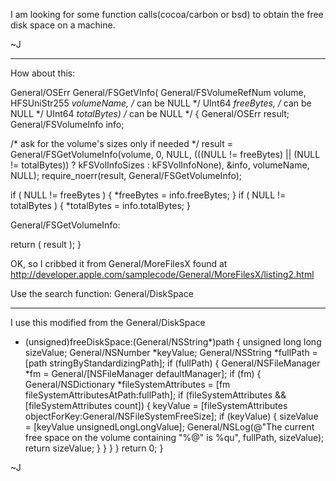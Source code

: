
I am looking for some function calls(cocoa/carbon or bsd) to obtain the free disk space on a machine.

~J

----

How about this:

    
General/OSErr General/FSGetVInfo(
  General/FSVolumeRefNum volume,
  HFSUniStr255 *volumeName,  /* can be NULL */
  UInt64 *freeBytes,      /* can be NULL */
  UInt64 *totalBytes)      /* can be NULL */
{
  General/OSErr        result;
  General/FSVolumeInfo    info;
  
  /* ask for the volume's sizes only if needed */
  result = General/FSGetVolumeInfo(volume, 0, NULL,
    (((NULL != freeBytes) || (NULL != totalBytes)) ? kFSVolInfoSizes : kFSVolInfoNone),
    &info, volumeName, NULL);
  require_noerr(result, General/FSGetVolumeInfo);
  
  if ( NULL != freeBytes )
  {
    *freeBytes = info.freeBytes;
  }
  if ( NULL != totalBytes )
  {
    *totalBytes = info.totalBytes;
  }
  
General/FSGetVolumeInfo:

  return ( result );
}


OK, so I cribbed it from General/MoreFilesX found at http://developer.apple.com/samplecode/General/MoreFilesX/listing2.html

Use the search function: General/DiskSpace

----

I use this modified from the General/DiskSpace

    
+ (unsigned)freeDiskSpace:(General/NSString*)path {
    unsigned long long sizeValue;
	General/NSNumber *keyValue;
    General/NSString *fullPath = [path stringByStandardizingPath];
    if (fullPath) {
		General/NSFileManager *fm = General/[NSFileManager defaultManager];
        if (fm) {
            General/NSDictionary *fileSystemAttributes = [fm fileSystemAttributesAtPath:fullPath];
            if (fileSystemAttributes && [fileSystemAttributes count]) {
				keyValue = [fileSystemAttributes objectForKey:General/NSFileSystemFreeSize];
                if (keyValue) {
                    sizeValue = [keyValue unsignedLongLongValue];
                    General/NSLog(@"The current free space on the volume containing \"%@\" is %qu", fullPath, sizeValue);
					return sizeValue; 
                }
            }
        }
    }
	return 0;
}


~J
